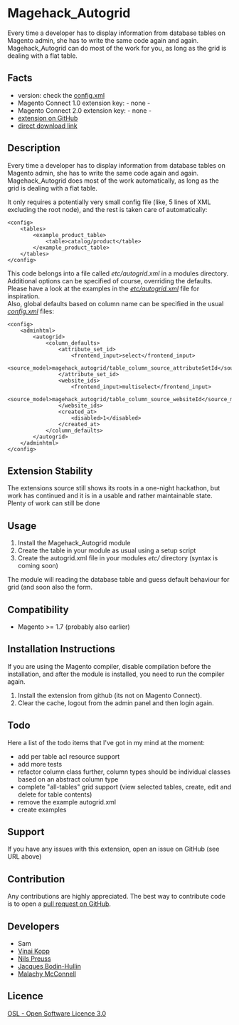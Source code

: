 Magehack_Autogrid
=================
Every time a developer has to display information from database tables on Magento admin, she has to write the same code again and again.
Magehack_Autogrid can do most of the work for you, as long as the grid is dealing with a flat table.

Facts
-----
- version: check the [config.xml](https://github.com/MagentoHackathonUK2014/Magehack_Autogrid.git/blob/master/app/code/community/Magehack/Autogrid/etc/config.xml)
- Magento Connect 1.0 extension key: - none -
- Magento Connect 2.0 extension key: - none - 
- [extension on GitHub](https://github.com/MagentoHackathonUK2014/Magehack_Autogrid)
- [direct download link](https://github.com/MagentoHackathonUK2014/Magehack_Autogrid/zipball/master)

Description
-----------
Every time a developer has to display information from database tables on Magento admin, she has to write the same code again and again.
Magehack_Autogrid does most of the work automatically, as long as the grid is dealing with a flat table.

It only requires a potentially very small config file (like, 5 lines of XML excluding the root node), and the rest is taken care of automatically:

```{.xml}
<config>
    <tables>
        <example_product_table>
            <table>catalog/product</table>
        </example_product_table>
    </tables>
</config>
```
This code belongs into a file called *etc/autogrid.xml* in a modules directory.  
Additional options can be specified of course, overriding the defaults.  
Please have a look at the examples in the *[etc/autogrid.xml](https://github.com/MagentoHackathonUK2014/Magehack_Autogrid/blob/master/src/app/code/community/Magehack/Autogrid/etc/autogrid.xml)* file for inspiration.  
Also, global defaults based on column name can be specified in the usual *[config.xml](https://github.com/MagentoHackathonUK2014/Magehack_Autogrid/blob/master/src/app/code/community/Magehack/Autogrid/etc/config.xml#L61-L95)* files:

```{xml}
<config>
    <adminhtml>
        <autogrid>
            <column_defaults>
                <attribute_set_id>
                    <frontend_input>select</frontend_input>
                    <source_model>magehack_autogrid/table_column_source_attributeSetId</source_model>
                </attribute_set_id>
                <website_ids>
                    <frontend_input>multiselect</frontend_input>
                    <source_model>magehack_autogrid/table_column_source_websiteId</source_model>
                </website_ids>
                <created_at>
                    <disabled>1</disabled>
                </created_at>
            </column_defaults>
        </autogrid>
    </adminhtml>
</config>
```

Extension Stability
-------------------
The extensions source still shows its roots in a one-night hackathon, but work has continued and it is in a usable and rather maintainable state.  
Plenty of work can still be done

Usage
-----
1. Install the Magehack_Autogrid module
2. Create the table in your module as usual using a setup script
3. Create the autogrid.xml file in your modules *etc/* directory (syntax is coming soon)

The module will reading the database table and guess default behaviour for grid (and soon also the form.

Compatibility
-------------
- Magento >= 1.7 (probably also earlier)

Installation Instructions
-------------------------
If you are using the Magento compiler, disable compilation before the installation, and after the module is installed, you need to run the compiler again.

1. Install the extension from github (its not on Magento Connect).
2. Clear the cache, logout from the admin panel and then login again.

Todo
----
Here a list of the todo items that I've got in my mind at the moment:
 
- add per table acl resource support
- add more tests
- refactor column class further, column types should be individual classes based on an abstract column type
- complete "all-tables" grid support (view selected tables, create, edit and delete for table contents)
- remove the example autogrid.xml
- create examples

Support
-------
If you have any issues with this extension, open an issue on GitHub (see URL above)

Contribution
------------
Any contributions are highly appreciated. The best way to contribute code is to open a
[pull request on GitHub](https://help.github.com/articles/using-pull-requests).

Developers
---------
* Sam
* [Vinai Kopp](https://github.com/vinai)
* [Nils Preuss](https://github.com/nils.preuss)
* [Jacques Bodin-Hullin](https://github.com/jacquesbh)
* [Malachy McConnell](https://malachy.mcconnnell)

Licence
-------
[OSL - Open Software Licence 3.0](http://opensource.org/licenses/osl-3.0.php)
